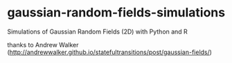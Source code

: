 # gaussian-random-fields-simulations
Simulations of Gaussian Random Fields (2D) with Python and R

thanks to Andrew Walker (http://andrewwalker.github.io/statefultransitions/post/gaussian-fields/)